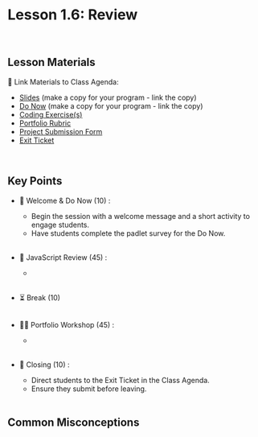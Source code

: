 # Lesson 1.6: Review

<br>

## Lesson Materials

📖 Link Materials to Class Agenda:
- [Slides](https://docs.google.com/presentation/d/1qRI04VC0FxfIKKd8r7bavMf9lB5ftfsdruLHR5P0s8s/edit?usp=sharing) (make a copy for your program - link the copy)
- [Do Now](https://codenation.padlet.org/mikahughes/make-a-copy-flw2-unit-1-temp-check-zsw7wy8bkhia2oth) (make a copy for your program - link the copy)
- [Coding Exercise(s)]()
- [Portfolio Rubric](https://docs.google.com/document/d/1OJXGhIK65V18QT9YfYc7OtGi3gcwb3r-2PwhSqPRCVw/edit?usp=sharing)
- [Project Submission Form](https://forms.gle/5BQLyaNjbMnQd1du9)
- [Exit Ticket]()

<br>

## Key Points

- 👋 Welcome & Do Now (10) :
    - Begin the session with a welcome message and a short activity to engage students.
    - Have students complete the padlet survey for the Do Now.<br><br>

- 🔄 JavaScript Review (45) :
    - <br><br>

- ⏳ Break (10)<br><br>

- 👩‍💻 Portfolio Workshop (45) :
    -  <br><br>

- 👋 Closing (10) :
    - Direct students to the Exit Ticket in the Class Agenda.
    - Ensure they submit before leaving.<br><br>


## Common Misconceptions
